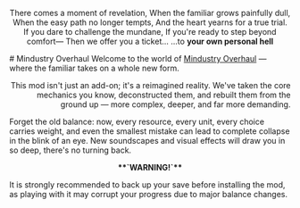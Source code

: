 <p align='center'>There comes a moment of revelation,  
When the familiar grows painfully dull,  
When the easy path no longer tempts,  
And the heart yearns for a true trial.  
If you dare to challenge the mundane,  
If you're ready to step beyond comfort—  
Then we offer you a ticket... 
...to <b>your own personal hell</p></b>
# Mindustry Overhaul
Welcome to the world of <ins>Mindustry Overhaul</ins> — where the familiar takes on a whole new form.  
<p align='right'>This mod isn't just an add-on; it's a reimagined reality. We've taken the core mechanics you know, deconstructed them, and rebuilt them from the ground up — more complex, deeper, and far more demanding. </p>
Forget the old balance: now, every resource, every unit, every choice carries weight, and even the smallest mistake can lead to complete collapse in the blink of an eye.  
New soundscapes and visual effects will draw you in so deep, there's no turning back.

<p align='center'><b>**`WARNING!`**</b></p>

It is strongly recommended to back up your save before installing the mod, as playing with it may corrupt your progress due to major balance changes.
